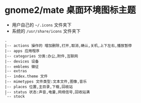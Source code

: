 # gnome2/mate 桌面环境图标主题


* 用户自己的 `~/.icons` 文件夹下
* 系统的 `/usr/share/icons` 文件夹下

```
.
|-- actions 操作的 增加删除,打开,取消,确认,关机,上下左右,播放暂停
|-- apps 应用程序
|-- categories 分类:办公,附件,互联网
|-- devices 设备
|-- emblems 徽征
|-- extras
|-- index.theme 文件
|-- mimetypes 文件类型:文本文件,图像,音乐
|-- places 位置,主目录,下载,回收站
|-- status 状态:声音,电量,网络信号,回收站满
`-- stock
```